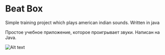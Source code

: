 # Beat Box

Simple training project which plays american indian sounds. Written in java

Простое учебное приложение, которое проигрывает звуки. Написан на Java. 


![Alt text](https://user-images.githubusercontent.com/52634082/103920047-79893700-5119-11eb-82cb-91bcee779ba7.PNG "Beat box")

